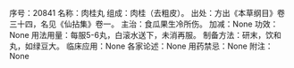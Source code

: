 序号：20841
名称：肉桂丸
组成：肉桂（去粗皮）。
出处：方出《本草纲目》卷三十四，名见《仙拈集》卷一。
主治：食瓜果生冷所伤。
加减：None
功效：None
用法用量：每服5-6丸，白滚水送下，未消再服。
制备方法：研末，饮和丸，如绿豆大。
临床应用：None
各家论述：None
用药禁忌：None
附注：None

